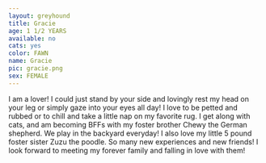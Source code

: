 ```yaml
---
layout: greyhound
title: Gracie
age: 1 1/2 YEARS
available: no
cats: yes
color: FAWN
name: Gracie
pic: gracie.png
sex: FEMALE
---
```


I am a lover! I could just stand by your side and lovingly rest my head on your leg or simply gaze into your eyes all day! 
I love to be petted and rubbed or to chill and take a little nap on my favorite rug. I get along with cats, 
and am becoming BFFs with my foster brother Chewy the German shepherd. We play in the backyard everyday! 
I also love my little 5 pound foster sister Zuzu the poodle. So many new experiences and new friends! 
I look forward to meeting my forever family and falling in love with them!
